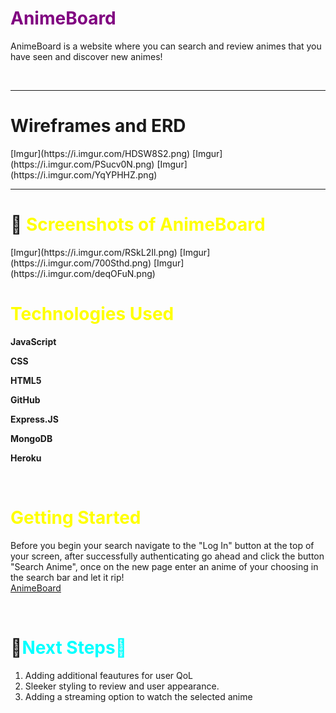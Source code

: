 
<h1><span style="color:purple">AnimeBoard</h1>
<p>AnimeBoard is a website where you can search and review animes that you have seen and discover new animes!</p>
<br>
<hr>
<h1>Wireframes and ERD</h1>
[Imgur](https://i.imgur.com/HDSW8S2.png)
[Imgur](https://i.imgur.com/PSucv0N.png)
[Imgur](https://i.imgur.com/YqYPHHZ.png)
<br>
<hr>
<h1>📸 <span style="color:yellow">Screenshots of AnimeBoard</h1>
<div>
[Imgur](https://i.imgur.com/RSkL2Il.png)
[Imgur](https://i.imgur.com/700Sthd.png)
[Imgur](https://i.imgur.com/deqOFuN.png)
<br>
</div>
<h1><span style="color:yellow">Technologies Used</h1>


<img src="" ><b>JavaScript</b><br>

<img src="" ><b>CSS</b><br>

<img src="" ><b>HTML5</b><br>

<img src="" ><b>GitHub</b><br>

<img src="" ><b>Express.JS</b><br>

<img src="" ><b>MongoDB</b><br>

<img src="" ><b>Heroku</b><br>

<br>
<h1><span style="color:yellow">Getting Started</h1>


Before you begin your search navigate to the "Log In" button at the top of your screen, after successfully authenticating go ahead and click the button "Search Anime", once on the new page enter an anime of your choosing in the search bar and let it rip!
<br>
[AnimeBoard](https://animeboard.herokuapp.com/animes/)

<br>
<h1>🧊<span style="color:cyan">Next Steps🧊</h1>
<ol>
<li>Adding additional feautures for user QoL</li>
<li>Sleeker styling to review and user appearance.</li>
<li>Adding a streaming option to watch the selected anime</li>
</ol>

